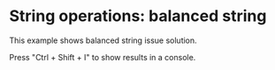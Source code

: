 # String operations: balanced string

This example shows balanced string issue solution.

Press "Ctrl + Shift + I" to show results in a console.
